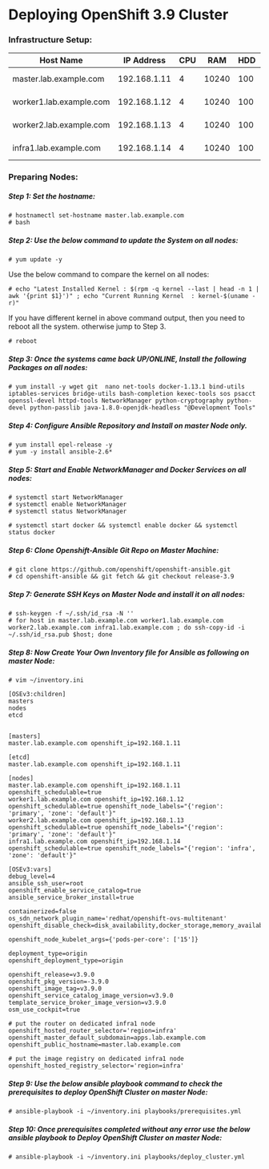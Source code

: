 # Deploying OpenShift 3.9  Cluster

### Infrastructure Setup:

| Host Name               | IP Address   | CPU  | RAM   | HDD  | OS        | Role        |
| ----------------------- | ------------ | ---- | ----- | ---- | --------- | ----------- |
| master.lab.example.com  | 192.168.1.11 | 4    | 10240 | 100  | Centos7.X | Master Node |
| worker1.lab.example.com | 192.168.1.12 | 4    | 10240 | 100  | Centos7.X | Worker Node |
| worker2.lab.example.com | 192.168.1.13 | 4    | 10240 | 100  | Centos7.x | Worker Node |
| infra1.lab.example.com  | 192.168.1.14 | 4    | 10240 | 100  | Centos7.x | Infra1 Node |

### Preparing Nodes:

##### Step 1: Set the hostname:

```shell
# hostnamectl set-hostname master.lab.example.com
# bash 
```

##### Step 2: Use the below command to update the System on all nodes: 

```shell
# yum update -y
```

Use the below command to compare the kernel on all nodes: 

```shell
# echo "Latest Installed Kernel : $(rpm -q kernel --last | head -n 1 | awk '{print $1}')" ; echo "Current Running Kernel  : kernel-$(uname -r)"
```

If you have different kernel in above command output, then you need to reboot all the system. otherwise jump to Step 3.

```shell
# reboot
```

##### Step 3: Once the systems came back UP/ONLINE, Install the following Packages on all nodes:  

```shell
# yum install -y wget git  nano net-tools docker-1.13.1 bind-utils iptables-services bridge-utils bash-completion kexec-tools sos psacct openssl-devel httpd-tools NetworkManager python-cryptography python-devel python-passlib java-1.8.0-openjdk-headless "@Development Tools"
```

##### Step 4: Configure Ansible Repository and Install on master Node only. 

```shell
# yum install epel-release -y
# yum -y install ansible-2.6*
```

##### Step 5:  Start and Enable NetworkManager and Docker Services on all nodes:

```shell
# systemctl start NetworkManager
# systemctl enable NetworkManager
# systemctl status NetworkManager
```

```shell
# systemctl start docker && systemctl enable docker && systemctl status docker
```

##### Step 6: Clone Openshift-Ansible Git Repo on Master Machine:

```shell
# git clone https://github.com/openshift/openshift-ansible.git
# cd openshift-ansible && git fetch && git checkout release-3.9
```

##### Step 7: Generate SSH Keys on Master Node and install it on all nodes:

```shell
# ssh-keygen -f ~/.ssh/id_rsa -N ''
# for host in master.lab.example.com worker1.lab.example.com worker2.lab.example.com infra1.lab.example.com ; do ssh-copy-id -i ~/.ssh/id_rsa.pub $host; done
```

##### Step 8: Now Create Your Own Inventory file for Ansible as following on master Node: 

```shell
# vim ~/inventory.ini
```

```
[OSEv3:children]
masters
nodes
etcd


[masters]
master.lab.example.com openshift_ip=192.168.1.11

[etcd]
master.lab.example.com openshift_ip=192.168.1.11

[nodes]
master.lab.example.com openshift_ip=192.168.1.11 openshift_schedulable=true
worker1.lab.example.com openshift_ip=192.168.1.12 openshift_schedulable=true openshift_node_labels="{'region': 'primary', 'zone': 'default'}"
worker2.lab.example.com openshift_ip=192.168.1.13 openshift_schedulable=true openshift_node_labels="{'region': 'primary', 'zone': 'default'}"
infra1.lab.example.com openshift_ip=192.168.1.14 openshift_schedulable=true openshift_node_labels="{'region': 'infra', 'zone': 'default'}"

[OSEv3:vars]
debug_level=4
ansible_ssh_user=root
openshift_enable_service_catalog=true
ansible_service_broker_install=true

containerized=false
os_sdn_network_plugin_name='redhat/openshift-ovs-multitenant'
openshift_disable_check=disk_availability,docker_storage,memory_availability,docker_image_availability

openshift_node_kubelet_args={'pods-per-core': ['15']}

deployment_type=origin
openshift_deployment_type=origin

openshift_release=v3.9.0
openshift_pkg_version=-3.9.0
openshift_image_tag=v3.9.0
openshift_service_catalog_image_version=v3.9.0
template_service_broker_image_version=v3.9.0
osm_use_cockpit=true

# put the router on dedicated infra1 node
openshift_hosted_router_selector='region=infra'
openshift_master_default_subdomain=apps.lab.example.com
openshift_public_hostname=master.lab.example.com

# put the image registry on dedicated infra1 node
openshift_hosted_registry_selector='region=infra'
```

##### Step 9: Use the below ansible playbook command to check the prerequisites to deploy OpenShift Cluster on master Node: 

```shell
# ansible-playbook -i ~/inventory.ini playbooks/prerequisites.yml
```





##### Step 10: Once prerequisites completed without any error use the below ansible playbook to Deploy OpenShift Cluster on master Node: 

```shell
# ansible-playbook -i ~/inventory.ini playbooks/deploy_cluster.yml
```

